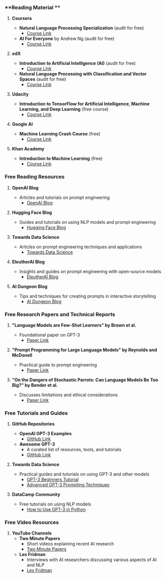 
### **Reading Material **

1. **Coursera**
   - **Natural Language Processing Specialization** (audit for free)
     - [Course Link](https://www.coursera.org/specializations/natural-language-processing)
   - **AI For Everyone** by Andrew Ng (audit for free)
     - [Course Link](https://www.coursera.org/learn/ai-for-everyone)

2. **edX**
   - **Introduction to Artificial Intelligence (AI)** (audit for free)
     - [Course Link](https://www.edx.org/course/artificial-intelligence-ai)
   - **Natural Language Processing with Classification and Vector Spaces** (audit for free)
     - [Course Link](https://www.coursera.org/learn/classification-vector-spaces-in-nlp)

3. **Udacity**
   - **Introduction to TensorFlow for Artificial Intelligence, Machine Learning, and Deep Learning** (free course)
     - [Course Link](https://www.udacity.com/course/intro-to-tensorflow-for-deep-learning--ud187)

4. **Google AI**
   - **Machine Learning Crash Course** (free)
     - [Course Link](https://developers.google.com/machine-learning/crash-course)

5. **Khan Academy**
   - **Introduction to Machine Learning** (free)
     - [Course Link](https://www.khanacademy.org/computing/computer-science/algorithms/machine-learning/a/intro-to-machine-learning)

### Free Reading Resources

1. **OpenAI Blog**
   - Articles and tutorials on prompt engineering
     - [OpenAI Blog](https://openai.com/blog)

2. **Hugging Face Blog**
   - Guides and tutorials on using NLP models and prompt engineering
     - [Hugging Face Blog](https://huggingface.co/blog)

3. **Towards Data Science**
   - Articles on prompt engineering techniques and applications
     - [Towards Data Science](https://towardsdatascience.com/)

4. **EleutherAI Blog**
   - Insights and guides on prompt engineering with open-source models
     - [EleutherAI Blog](https://www.eleuther.ai/gpt-neo/)

5. **AI Dungeon Blog**
   - Tips and techniques for creating prompts in interactive storytelling
     - [AI Dungeon Blog](https://play.aidungeon.io/main/blog)

### Free Research Papers and Technical Reports

1. **"Language Models are Few-Shot Learners" by Brown et al.**
   - Foundational paper on GPT-3
     - [Paper Link](https://arxiv.org/abs/2005.14165)

2. **"Prompt Programming for Large Language Models" by Reynolds and McDonell**
   - Practical guide to prompt engineering
     - [Paper Link](https://arxiv.org/abs/2102.07350)

3. **"On the Dangers of Stochastic Parrots: Can Language Models Be Too Big?" by Bender et al.**
   - Discusses limitations and ethical considerations
     - [Paper Link](https://dl.acm.org/doi/10.1145/3442188.3445922)

### Free Tutorials and Guides

1. **GitHub Repositories**
   - **OpenAI GPT-3 Examples**
     - [GitHub Link](https://github.com/openai/gpt-3)
   - **Awesome GPT-3**
     - A curated list of resources, tools, and tutorials
     - [GitHub Link](https://github.com/elyase/awesome-gpt3)

2. **Towards Data Science**
   - Practical guides and tutorials on using GPT-3 and other models
     - [GPT-3 Beginners Tutorial](https://towardsdatascience.com/gpt-3-beginners-tutorial-7fabc0ecb5c8)
     - [Advanced GPT-3 Prompting Techniques](https://towardsdatascience.com/advanced-gpt-3-prompting-techniques-5e7e4c6b1f82)

3. **DataCamp Community**
   - Free tutorials on using NLP models
     - [How to Use GPT-3 in Python](https://www.datacamp.com/community/tutorials/how-to-use-gpt3)

### Free Video Resources

1. **YouTube Channels**
   - **Two Minute Papers**
     - Short videos explaining recent AI research
     - [Two Minute Papers](https://www.youtube.com/channel/UCbfYPyITQ-7l4upoX8nvctg)
   - **Lex Fridman**
     - Interviews with AI researchers discussing various aspects of AI and NLP
     - [Lex Fridman](https://www.youtube.com/user/lexfridman)